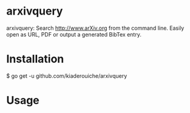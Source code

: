 # arxivquery
arxivquery: Search http://www.arXiv.org from the command line. Easily open as URL, PDF or output a generated BibTex entry.

# Installation

$ go get -u github.com/kiaderouiche/arxivquery

# Usage

